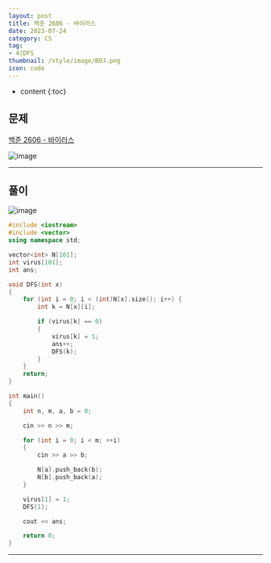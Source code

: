 ```yaml
---
layout: post
title: 백준 2606 - 바이러스
date: 2023-07-24
category: CS
tag:
- 4|DFS
thumbnail: /style/image/BOJ.png
icon: code
---
```


* content
{:toc}

## 문제

[백준 2606 - 바이러스](https://www.acmicpc.net/problem/2606)  

![image](https://github.com/ssonsonya/ssonsonya.github.io/assets/116151781/68278cb8-da52-4fcb-857c-87ac0795fa84)
  
***
  
## 풀이

![image](https://github.com/ssonsonya/ssonsonya.github.io/assets/116151781/f7e6c613-ef85-440e-8ca0-f7f223da81ee)
  
```cpp
#include <iostream>
#include <vector>
using namespace std;

vector<int> N[101];
int virus[101];
int ans;

void DFS(int x)
{
	for (int i = 0; i < (int)N[x].size(); i++) {
		int k = N[x][i];

		if (virus[k] == 0)
		{
			virus[k] = 1;
			ans++;
			DFS(k);
		}
	}
	return;
}

int main()
{
	int n, m, a, b = 0;

	cin >> n >> m;

	for (int i = 0; i < m; ++i)
	{
		cin >> a >> b;

		N[a].push_back(b);
		N[b].push_back(a);
	}

	virus[1] = 1;
	DFS(1);

	cout << ans;

	return 0;
}
```
  
***